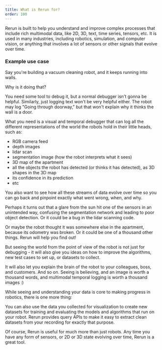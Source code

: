 ```yaml
---
title: What is Rerun for?
order: 100
---
```


Rerun is built to help you understand and improve complex processes that include rich multimodal data, like 2D, 3D, text, time series, tensors, etc.
It is used in many industries, including robotics, simulation, and computer vision,
or anything that involves a lot of sensors or other signals that evolve over time.

### Example use case
Say you're building a vacuum cleaning robot, and it keeps running into walls. 

Why is it doing that? 

You need some tool to debug it, but a normal debugger isn't gonna be helpful. Similarly, just logging text won't be very helpful either. The robot may log "Going through doorway," but that won't explain why it thinks the wall is a door.

What you need is a visual and temporal debugger that can log all the different representations of the world the robots hold in their little heads, such as:

* RGB camera feed
* depth images
* lidar scan
* segmentation image (how the robot interprets what it sees)
* 3D map of the apartment
* all the objects the robot has detected (or thinks it has detected), as 3D shapes in the 3D map
* its confidence in its prediction
* etc

You also want to see how all these streams of data evolve over time so you can go back and pinpoint exactly what went wrong, when, and why.

Perhaps it turns out that a glare from the sun hit one of the sensors in an unintended way, confusing the segmentation network and leading to poor object detection. Or it could be a bug in the lidar scanning code. 

Or maybe the robot thought it was somewhere else in the apartment, because its odometry was broken. Or it could be one of a thousand other things. Rerun will help you find out!

But seeing the world from the point of view of the robot is not just for debugging - it will also give you ideas on how to improve the algorithms, new test cases to set up, or datasets to collect. 

It will also let you explain the brain of the robot to your colleagues, boss, and customers. And so on. Seeing is believing, and an image is worth a thousand words, and multimodal temporal logging is worth a thousand images :)

While seeing and understanding your data is core to making progress in robotics, there is one more thing:

You can also use the data you collected for visualization to create new datasets for training and evaluating the models and algorithms that run on your robot.
Rerun provides query APIs to make it easy to extract clean datasets from your recording for exactly that purpose.

Of course, Rerun is useful for much more than just robots. Any time you have any form of sensors, or 2D or 3D state evolving over time, Rerun is a great tool.
